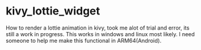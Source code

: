 # kivy_lottie_widget
How to render a lottie animation in kivy, took me alot of trial and error, its still a work in progress. This works in windows and linux most likely. I need someone to help me make this functional in ARM64(Android).
